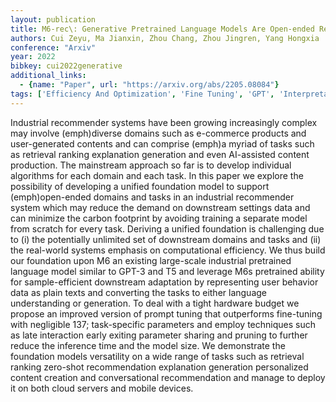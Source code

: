 ```yaml
---
layout: publication
title: M6-rec\: Generative Pretrained Language Models Are Open-ended Recommender Systems
authors: Cui Zeyu, Ma Jianxin, Zhou Chang, Zhou Jingren, Yang Hongxia
conference: "Arxiv"
year: 2022
bibkey: cui2022generative
additional_links:
  - {name: "Paper", url: "https://arxiv.org/abs/2205.08084"}
tags: ['Efficiency And Optimization', 'Fine Tuning', 'GPT', 'Interpretability And Explainability', 'Model Architecture', 'Pretraining Methods', 'Prompting', 'Pruning', 'RAG', 'Reinforcement Learning', 'Training Techniques']
---
```

Industrial recommender systems have been growing increasingly complex may involve (emph)diverse domains such as e-commerce products and user-generated contents and can comprise (emph)a myriad of tasks such as retrieval ranking explanation generation and even AI-assisted content production. The mainstream approach so far is to develop individual algorithms for each domain and each task. In this paper we explore the possibility of developing a unified foundation model to support (emph)open-ended domains and tasks in an industrial recommender system which may reduce the demand on downstream settings data and can minimize the carbon footprint by avoiding training a separate model from scratch for every task. Deriving a unified foundation is challenging due to (i) the potentially unlimited set of downstream domains and tasks and (ii) the real-world systems emphasis on computational efficiency. We thus build our foundation upon M6 an existing large-scale industrial pretrained language model similar to GPT-3 and T5 and leverage M6s pretrained ability for sample-efficient downstream adaptation by representing user behavior data as plain texts and converting the tasks to either language understanding or generation. To deal with a tight hardware budget we propose an improved version of prompt tuning that outperforms fine-tuning with negligible 137; task-specific parameters and employ techniques such as late interaction early exiting parameter sharing and pruning to further reduce the inference time and the model size. We demonstrate the foundation models versatility on a wide range of tasks such as retrieval ranking zero-shot recommendation explanation generation personalized content creation and conversational recommendation and manage to deploy it on both cloud servers and mobile devices.
